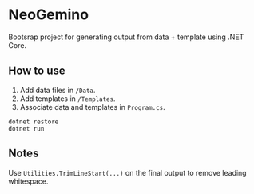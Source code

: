 # NeoGemino
Bootsrap project for generating output from data + template using .NET Core.

## How to use

1. Add data files in `/Data`.
1. Add templates in `/Templates`.
1. Associate data and templates in `Program.cs`.

```shell
dotnet restore
dotnet run
```

## Notes

Use `Utilities.TrimLineStart(...)` on the final output to remove leading whitespace.